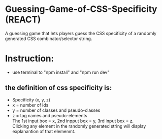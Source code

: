 # Guessing-Game-of-CSS-Specificity (REACT)
A guessing game that lets players guess the CSS specificity of a randomly generated CSS combinator/selector string.

# Instruction:
- use terminal to "npm install" and "npm run dev"<br>

## the definition of css specificity is:
- Specificity (x, y, z)<br>
- x = number of ids<br>
- y = number of classes and pseudo-classes<br>
- z = tag names and pseudo-elements<br>
The 1st input box = x, 2nd inpput box = y, 3rd input box = z.<br>
Clicking any element in the randomly generated string will display explanantion of that elemenmt.
